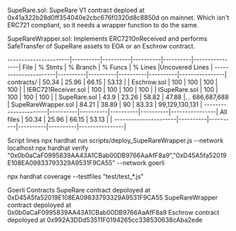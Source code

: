 SupeRare.sol: SupeRare V1 contract deploed at 0x41a322b28d0ff354040e2cbc676f0320d8c8850d on mainnet. Which isn't ERC721 compliant, so it needs a wrapper function to do the same.

SupeRareWrapper.sol: Implements ERC721OnReceived and performs SafeTransfer of SupeRare assets to EOA or an Eschrow contract.

----------------------|----------|----------|----------|----------|----------------|
File | % Stmts | % Branch | % Funcs | % Lines |Uncovered Lines |
----------------------|----------|----------|----------|----------|----------------|
contracts/ | 50.34 | 25.96 | 66.15 | 53.13 | |
Eschrow.sol | 100 | 100 | 100 | 100 | |
IERC721Receiver.sol | 100 | 100 | 100 | 100 | |
ISupeRare.sol | 100 | 100 | 100 | 100 | |
SupeRare.sol | 43.9 | 23.26 | 58.82 | 47.88 |... 686,687,688 |
SupeRareWrapper.sol | 84.21 | 38.89 | 90 | 83.33 | 99,129,130,131 |
----------------------|----------|----------|----------|----------|----------------|
All files | 50.34 | 25.96 | 66.15 | 53.13 | |
----------------------|----------|----------|----------|----------|----------------|

Script lines
npx hardhat run scripts/deploy_SupeRareWrapper.js --network localhost
npx hardhat verify "0x0b0aCaF0995839AA43A1CBab00DB9766AaAfF8a9","0xD45A5fa52019E108EA09833793329A9531F9CA55" --network goerli

npx hardhat coverage --testfiles "test/test\_\*.js"

Goerli Contracts
SupeRare contract depoloyed at 0xD45A5fa52019E108EA09833793329A9531F9CA55
SupeRareWrapper contract depoloyed at 0x0b0aCaF0995839AA43A1CBab00DB9766AaAfF8a9
Eschrow contract depoloyed at 0x992A3DDd53511F0194265cc338530638cAba2ede
